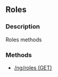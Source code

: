 ## Roles
### Description
Roles methods
### Methods
- [ /ng/roles (GET) ]( ./fd1440bb0c518aadecc307880658d64d.md)
